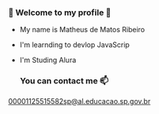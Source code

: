 ### 💙 Welcome to my profile 💙

- My name is Matheus de Matos Ribeiro
- I'm learnding to devlop JavaScrip
- I'm Studing Alura

  ### You can contact me 📫
00001125515582sp@al.educacao.sp.gov.br 
